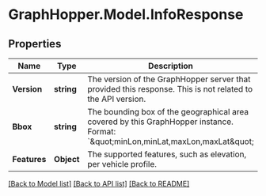 # GraphHopper.Model.InfoResponse
## Properties

Name | Type | Description | Notes
------------ | ------------- | ------------- | -------------
**Version** | **string** | The version of the GraphHopper server that provided this response. This is not related to the API version.  | [optional] 
**Bbox** | **string** | The bounding box of the geographical area covered by this GraphHopper instance. Format: &#x60;\&quot;minLon,minLat,maxLon,maxLat\&quot;  | [optional] 
**Features** | **Object** | The supported features, such as elevation, per vehicle profile.  | [optional] 

[[Back to Model list]](../README.md#documentation-for-models) [[Back to API list]](../README.md#documentation-for-api-endpoints) [[Back to README]](../README.md)

